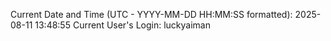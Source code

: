 Current Date and Time (UTC - YYYY-MM-DD HH:MM:SS formatted): 2025-08-11 13:48:55
Current User's Login: luckyaiman
